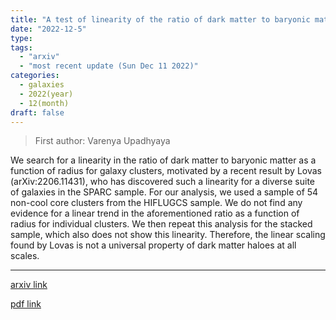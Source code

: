 ```yaml
---
title: "A test of linearity of the ratio of dark matter to baryonic matter in galaxy clusters"
date: "2022-12-5"
type:
tags:
  - "arxiv"
  - "most recent update (Sun Dec 11 2022)"
categories:
  - galaxies
  - 2022(year)
  - 12(month)
draft: false
---
```


> First author: Varenya Upadhyaya

 We search for a linearity in the ratio of dark matter to baryonic matter as a
function of radius for galaxy clusters, motivated by a recent result by Lovas
(arXiv:2206.11431), who has discovered such a linearity for a diverse suite of
galaxies in the SPARC sample. For our analysis, we used a sample of 54 non-cool
core clusters from the HIFLUGCS sample. We do not find any evidence for a
linear trend in the aforementioned ratio as a function of radius for individual
clusters. We then repeat this analysis for the stacked sample, which also does
not show this linearity. Therefore, the linear scaling found by Lovas is not a
universal property of dark matter haloes at all scales.

---
[arxiv link](http://arxiv.org/abs/2212.02326v1)

[pdf link](http://arxiv.org/pdf/2212.02326v1)